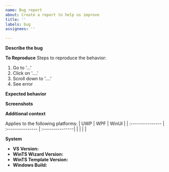 ```yaml
---
name: Bug report
about: Create a report to help us improve
title: ''
labels: bug
assignees: ''

---
```


**Describe the bug**
<!-- A clear and concise description of what the bug is. -->


**To Reproduce**
Steps to reproduce the behavior:
1. Go to '...'
2. Click on '....'
3. Scroll down to '....'
4. See error

**Expected behavior**
<!-- A clear and concise description of what you expected to happen. -->


**Screenshots**
<!-- If applicable, add screenshots to help explain your problem. -->


**Additional context**
<!-- Add any other context about the problem here. -->


Applies to the following platforms:
| UWP              | WPF              | WinUI           |
| :--------------- | :--------------- | :---------------|
| <!-- Yes/No? --> | <!-- Yes/No? --> |<!-- Yes/No? --> |

**System**

- **VS Version:** 
- **WinTS Wizard Version:** 
- **WinTS Template Version:** 
- **Windows Build:** 
